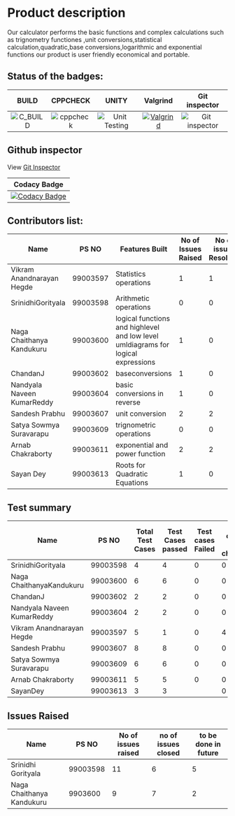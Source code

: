 # Product description  
Our calculator performs the basic functions and complex calculations such as trignometry functiones ,unit conversions,statistical calculation,quadratic,base conversions,logarithmic and exponential functions our product is user friendly economical and portable.

## Status of the badges:

| BUILD  | CPPCHECK  | UNITY  | Valgrind  | Git inspector  |
|:-:|:-:|:-:|:-:|:-:|
|  ![C_BUILD](https://github.com/99003607/activity2c/workflows/C_BUILD/badge.svg) |  ![cppcheck](https://github.com/99003607/activity2c/workflows/cppcheck/badge.svg) | ![Unit Testing](https://github.com/99003607/activity2c/workflows/Unit%20Testing/badge.svg)  |  [![Valgrind](https://github.com/99003607/activity2c/actions/workflows/valgrind.yml/badge.svg)](https://github.com/99003607/activity2c/actions/workflows/valgrind.yml) | ![Git inspector](https://github.com/99003607/activity2c/workflows/Git%20inspector/badge.svg)  |

## Github inspector
View [Git Inspector](https://99003607.github.io/activity2c/)

| Codacy Badge                                                                                                                                                                                                                                                           |
|------------------------------------------------------------------------------------------------------------------------------------------------------------------------------------------------------------------------------------------------------------------------|
| [![Codacy Badge](https://app.codacy.com/project/badge/Grade/a424771b7e364c4dadf03c5c7f05a66d)](https://www.codacy.com/gh/99003607/activity2c/dashboard?utm_source=github.com&amp;utm_medium=referral&amp;utm_content=99003607/activity2c&amp;utm_campaign=Badge_Grade) |


## Contributors list:  
| Name                       | PS NO    | Features Built | No of Issues Raised | No of issues Resolved |
|----------------------------|----------|----------------|---------------------|-----------------------|
| Vikram Anandnarayan Hegde  | 99003597 |  Statistics operations              |      1               |          1             |
| SrinidhiGorityala          | 99003598 |   Arithmetic operations             |          0           |             0          |
| Naga Chaithanya Kandukuru   | 99003600 | logical functions and highlevel and low level umldiagrams for logical expressions            | 1                    | 0                    |
| ChandanJ                   | 99003602 |      baseconversions           |          1           |            0           |
| Nandyala Naveen KumarReddy | 99003604 | basic  conversions in reverse              |             1     |              0         |
| Sandesh Prabhu             | 99003607 |       unit conversion         |      2               |           2            |
| Satya Sowmya Suravarapu    | 99003609 | trignometric operations               |  0                   |   0                    |
| Arnab Chakraborty          | 99003611 |        exponential and power function         |         2            |          2             |
| Sayan Dey                   | 99003613 |       Roots for Quadratic Equations         |          1           |           0            |


## Test summary

| Name                       | PS NO    | Total Test Cases | Test Cases passed | Test cases Failed | Test cases not checked |
|----------------------------|----------|--------------|-------------------|-------------------|------------------------|
| SrinidhiGorityala          | 99003598 |        4      | 4                  |     0             |       0                 |
| Naga ChaithanyaKandukuru   | 99003600 |       6       |    6               |      0             |          0              |
| ChandanJ                   | 99003602 |2 |       2          |0|            0            |   
| Nandyala Naveen KumarReddy | 99003604 |       2     |       2      |         0        |          0              |
| Vikram Anandnarayan Hegde  | 99003597 |        5|           1     |         0          |           4         |
| Sandesh Prabhu             | 99003607 |       8       |         8          |       0            |           0             |
| Satya Sowmya Suravarapu    | 99003609 |    6          |    6               |    0               |    0                    |
| Arnab Chakraborty          | 99003611 |      5        |         5          |         0          |           0             |
| SayanDey                   | 99003613 |        3       |           3        |                  |              0          |
## Issues Raised 

|Name                        |PS NO       | No of issues raised | no of issues closed | to be done in future |
|----------------------------|------------|---------------------|---------------------|----------------------|
|Srinidhi Gorityala   | 99003598| 11|6| 5|
|Naga Chaithanya Kandukuru | 9903600|9|7|2|

